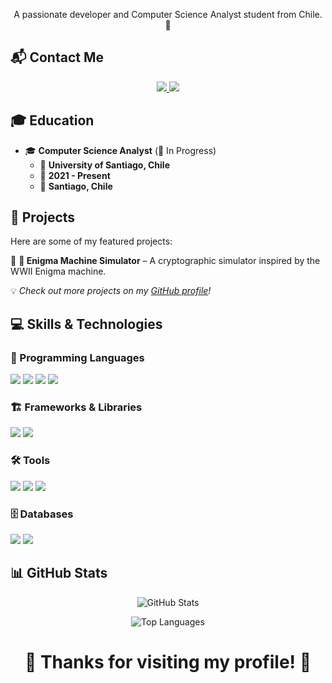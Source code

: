<p align="center">
  A passionate developer and Computer Science Analyst student from Chile. 🚀  
</p>

## 📬 Contact Me  

<p align="center">
  <a href="https://www.linkedin.com/in/miguel-olivares-34953532a/">
    <img src="https://img.shields.io/badge/LinkedIn-0077B5?style=for-the-badge&logo=linkedin&logoColor=white">
  </a>
  <a href="mailto:migelito.olivaresmmiguel-olivares-34953532a/@gmail.com">
    <img src="https://img.shields.io/badge/Email-D14836?style=for-the-badge&logo=gmail&logoColor=white">
  </a>
</p>


## 🎓 Education  

- 🎓 **Computer Science Analyst** (📌 In Progress)
  - 🏫 **University of Santiago, Chile**
  - 📅 **2021 - Present**
  - 📍 **Santiago, Chile**

## 🚀 Projects  

Here are some of my featured projects:  

🔹 **🔐 Enigma Machine Simulator** – A cryptographic simulator inspired by the WWII Enigma machine.  

💡 *Check out more projects on my [GitHub profile](https://github.com/EsFiaRn0)!*  

## 💻 Skills & Technologies  

### 🚀 Programming Languages  
  <img src="https://img.shields.io/badge/Python-3776AB?style=for-the-badge&logo=python&logoColor=white"/>
  <img src="https://img.shields.io/badge/JavaScript-F7DF1E?style=for-the-badge&logo=javascript&logoColor=black"/>
  <img src="https://img.shields.io/badge/C-A8B9CC?style=for-the-badge&logo=c&logoColor=white"/>
  <img src="https://img.shields.io/badge/C++-00599C?style=for-the-badge&logo=cplusplus&logoColor=white"/>

### 🏗️ Frameworks & Libraries  
  <img src="https://img.shields.io/badge/Flask-000000?style=for-the-badge&logo=flask&logoColor=white"/>
  <img src="https://img.shields.io/badge/Flutter-02569B?style=for-the-badge&logo=flutter&logoColor=white"/>

### 🛠️ Tools  
  <img src="https://img.shields.io/badge/Git-F05032?style=for-the-badge&logo=git&logoColor=white"/>
  <img src="https://img.shields.io/badge/GitHub-181717?style=for-the-badge&logo=github&logoColor=white"/>
  <img src="https://img.shields.io/badge/VS%20Code-007ACC?style=for-the-badge&logo=visual-studio-code&logoColor=white"/>
  
### 🗄️ Databases  
  <img src="https://img.shields.io/badge/MySQL-4479A1?style=for-the-badge&logo=mysql&logoColor=white"/>
  <img src="https://img.shields.io/badge/SQLite-003B57?style=for-the-badge&logo=sqlite&logoColor=white"/>

## 📊 GitHub Stats  

<p align="center">
  <img src="https://github-readme-stats.vercel.app/api?username=EsFiaRn0&show_icons=true&theme=cobalt" alt="GitHub Stats">
</p>

<p align="center">
  <img src="https://github-readme-stats.vercel.app/api/top-langs/?username=EsFiaRn0&layout=compact&theme=cobalt" alt="Top Languages">
</p>


<h1 align="center">🚀 Thanks for visiting my profile! 🚀 </h1>
